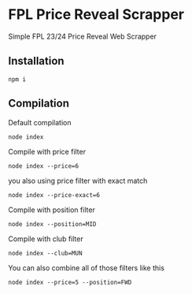 # FPL Price Reveal Scrapper

Simple FPL 23/24 Price Reveal Web Scrapper

## Installation
```
npm i
```

## Compilation
Default compilation
```
node index
```

Compile with price filter
```
node index --price=6
```
you also using price filter with exact match
```
node index --price-exact=6
```

Compile with position filter
```
node index --position=MID
```

Compile with club filter
```
node index --club=MUN
```

You can also combine all of those filters like this
```
node index --price=5 --position=FWD 
```
